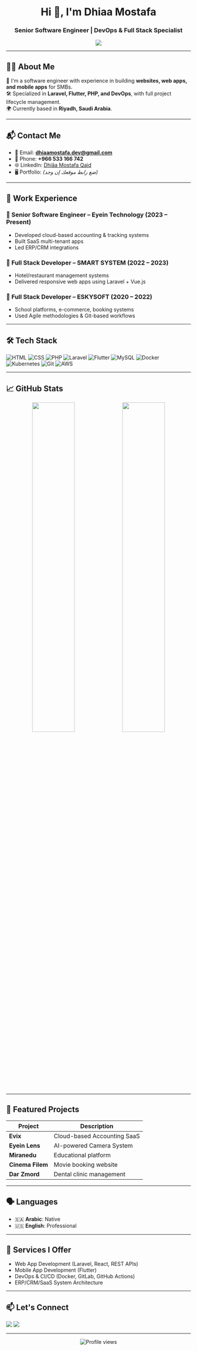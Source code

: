 <h1 align="center">Hi 👋, I'm Dhiaa Mostafa</h1>
<h3 align="center">Senior Software Engineer | DevOps & Full Stack Specialist</h3>

<p align="center">
  <img src="https://readme-typing-svg.herokuapp.com?color=0D6EFD&center=true&vCenter=true&lines=DevOps+Engineer;Full+Stack+Developer;Mobile+App+Developer;Laravel+%7C+Flutter+%7C+PHP+%7C+AWS" />
</p>

---

## 👨‍💻 About Me

🔧 I'm a software engineer with experience in building **websites, web apps, and mobile apps** for SMBs.  
🛠️ Specialized in **Laravel, Flutter, PHP, and DevOps**, with full project lifecycle management.  
🌍 Currently based in **Riyadh, Saudi Arabia**.

---

## 📬 Contact Me

- 📧 Email: **dhiaamostafa.dev@gmail.com**  
- 📱 Phone: **+966 533 166 742**  
- 🌐 LinkedIn: [Dhiâa Mostafa Qaid](https://www.linkedin.com/in/dhiaa-mostafa-qaid)  
- 🖥️ Portfolio: *(ضع رابط موقعك إن وجد)*

---

## 💼 Work Experience

### 🔹 Senior Software Engineer – Eyein Technology (2023 – Present)
- Developed cloud-based accounting & tracking systems
- Built SaaS multi-tenant apps
- Led ERP/CRM integrations

### 🔸 Full Stack Developer – SMART SYSTEM (2022 – 2023)
- Hotel/restaurant management systems
- Delivered responsive web apps using Laravel + Vue.js

### 🔹 Full Stack Developer – ESKYSOFT (2020 – 2022)
- School platforms, e-commerce, booking systems
- Used Agile methodologies & Git-based workflows

---

## 🛠️ Tech Stack

![HTML](https://img.shields.io/badge/-HTML5-E34F26?logo=html5&logoColor=fff&style=flat)
![CSS](https://img.shields.io/badge/-CSS3-1572B6?logo=css3&logoColor=fff&style=flat)
![PHP](https://img.shields.io/badge/-PHP-777BB4?logo=php&logoColor=fff&style=flat)
![Laravel](https://img.shields.io/badge/-Laravel-FF2D20?logo=laravel&logoColor=fff&style=flat)
![Flutter](https://img.shields.io/badge/-Flutter-02569B?logo=flutter&logoColor=fff&style=flat)
![MySQL](https://img.shields.io/badge/-MySQL-4479A1?logo=mysql&logoColor=fff&style=flat)
![Docker](https://img.shields.io/badge/-Docker-2496ED?logo=docker&logoColor=fff&style=flat)
![Kubernetes](https://img.shields.io/badge/-Kubernetes-326CE5?logo=kubernetes&logoColor=fff&style=flat)
![Git](https://img.shields.io/badge/-Git-F05032?logo=git&logoColor=fff&style=flat)
![AWS](https://img.shields.io/badge/-AWS-232F3E?logo=amazon-aws&logoColor=fff&style=flat)

---

## 📈 GitHub Stats

<p align="center">
  <img src="https://github-readme-stats.vercel.app/api?username=dhiaamostafa&show_icons=true&theme=tokyonight" width="48%" />
  <img src="https://github-readme-streak-stats.herokuapp.com/?user=dhiaamostafa&theme=tokyonight" width="48%" />
</p>

---

## 🧩 Featured Projects

| Project | Description |
|--------|-------------|
| **Evix** | Cloud-based Accounting SaaS |
| **Eyein Lens** | AI-powered Camera System |
| **Miranedu** | Educational platform |
| **Cinema Filem** | Movie booking website |
| **Dar Zmord** | Dental clinic management |

---

## 🗣️ Languages

- 🇸🇦 **Arabic**: Native  
- 🇺🇸 **English**: Professional

---

## 🚀 Services I Offer

- Web App Development (Laravel, React, REST APIs)
- Mobile App Development (Flutter)
- DevOps & CI/CD (Docker, GitLab, GitHub Actions)
- ERP/CRM/SaaS System Architecture

---

## 📫 Let's Connect

<a href="mailto:dhiaamostafa.dev@gmail.com"><img src="https://img.shields.io/badge/Email-DhiaaMostafa-red?style=for-the-badge&logo=gmail&logoColor=white"/></a>
<a href="https://www.linkedin.com/in/dhiaa-mostafa-qaid" target="_blank"><img src="https://img.shields.io/badge/LinkedIn-DhiaaMostafa-blue?style=for-the-badge&logo=linkedin&logoColor=white"/></a>

---

<p align="center">
  <img src="https://komarev.com/ghpvc/?username=dhiaamostafa&label=Profile%20views&color=0e75b6&style=flat" alt="Profile views" />
</p>
